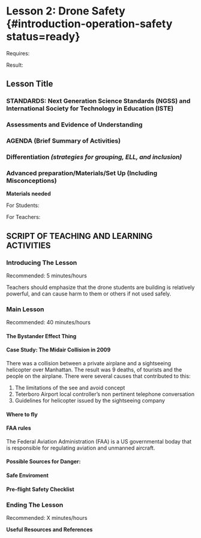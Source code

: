 # Lesson 2: Drone Safety {#introduction-operation-safety status=ready}

<div class='requirements' markdown='1'>

Requires: 

Result: 

</div>

## Lesson Title


### STANDARDS: Next Generation Science Standards (NGSS) and International Society for Technology in Education (ISTE)



### Assessments and Evidence of Understanding


### AGENDA (Brief Summary of Activities)


### Differentiation _(strategies for grouping, ELL, and inclusion)_


### Advanced preparation/Materials/Set Up (Including Misconceptions)

**Materials needed**

For Students:

For Teachers:


## SCRIPT OF TEACHING AND LEARNING ACTIVITIES


### Introducing The Lesson

Recommended: 5 minutes/hours

Teachers should emphasize that the drone students are building is relatively powerful, and can cause harm to them or others if not used safely. 

### Main Lesson

Recommended: 40 minutes/hours

#### The Bystander Effect Thing

#### Case Study: The Midair Collision in 2009

There was a collision between a private airplane and a sightseeing helicopter over Manhattan. The result was 9 deaths, of tourists and the people on the airplane. 
There were several causes that contributed to this: 
1) The limitations of the see and avoid concept
2) Teterboro Airport local controller’s non pertinent telephone conversation
3) Guidelines for helicopter issued by the sightseeing company

#### Where to fly

#### FAA rules

The Federal Aviation Administration (FAA) is a US governmental boday that is responsible for regulating aviation and unmanned aircraft. 


#### Possible Sources for Danger:

#### Safe Enviroment

#### Pre-flight Safety Checklist


### Ending The Lesson

Recommended: X minutes/hours


**Useful Resources and References**
